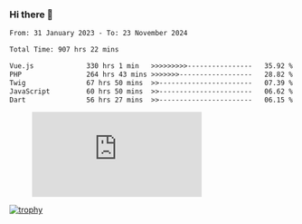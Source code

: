 ### Hi there 👋
<!--START_SECTION:waka-->

```txt
From: 31 January 2023 - To: 23 November 2024

Total Time: 907 hrs 22 mins

Vue.js             330 hrs 1 min   >>>>>>>>>----------------   35.92 %
PHP                264 hrs 43 mins >>>>>>>------------------   28.82 %
Twig               67 hrs 50 mins  >>-----------------------   07.39 %
JavaScript         60 hrs 50 mins  >>-----------------------   06.62 %
Dart               56 hrs 27 mins  >>-----------------------   06.15 %
```

<!--END_SECTION:waka-->
<!-- 
- 🔭 I’m currently working on ...
- 🌱 I’m currently learning ...
- 👯 I’m looking to collaborate on ...
- 🤔 I’m looking for help with ...
- 💬 Ask me about ...
- 📫 How to reach me: ...
- 😄 Pronouns: ...
- ⚡ Fun fact: ... -->


<figure><embed src="https://wakatime.com/share/@jakihanif/43c5af78-a69f-4ced-8cfc-b0822aa9be8f.svg"></embed></figure>

[![trophy](https://github-profile-trophy.vercel.app/?username=jakihanif23&rank=-A,-A)](https://github.com/jakihanif23)
